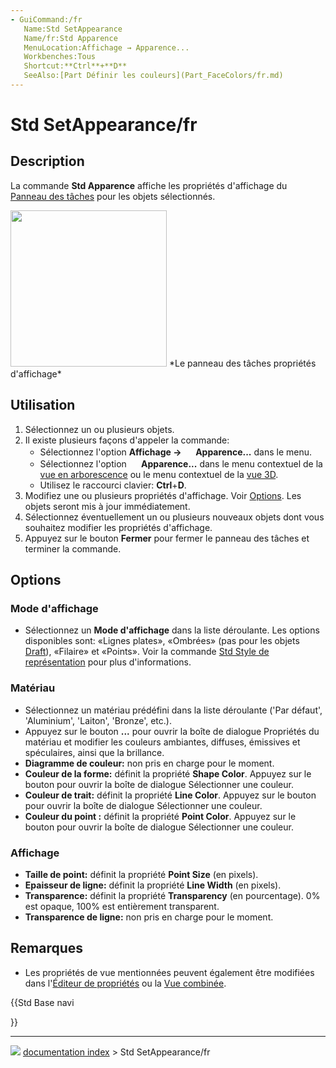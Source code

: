 ```yaml
---
- GuiCommand:/fr
   Name:Std SetAppearance
   Name/fr:Std Apparence
   MenuLocation:Affichage → Apparence...
   Workbenches:Tous
   Shortcut:**Ctrl**+**D**
   SeeAlso:[Part Définir les couleurs](Part_FaceColors/fr.md)
---
```


# Std SetAppearance/fr

## Description

La commande **Std Apparence** affiche les propriétés d\'affichage du [Panneau des tâches](Task_Panel/fr.md) pour les objets sélectionnés.

<img alt="" src=images/DlgDisplayProperties.png  style="width:250px;"> 
*Le panneau des tâches propriétés d'affichage*

## Utilisation

1.  Sélectionnez un ou plusieurs objets.
2.  Il existe plusieurs façons d\'appeler la commande:
    -   Sélectionnez l\'option **Affichage → <img src="images/Std_SetAppearance.svg" width=16px> Apparence...** dans le menu.
    -   Sélectionnez l\'option **<img src="images/Std_SetAppearance.svg" width=16px> Apparence...** dans le menu contextuel de la [vue en arborescence](tree_view/fr.md) ou le menu contextuel de la [vue 3D](3D_view/fr.md).
    -   Utilisez le raccourci clavier: **Ctrl**+**D**.
3.  Modifiez une ou plusieurs propriétés d\'affichage. Voir [Options](#Options.md). Les objets seront mis à jour immédiatement.
4.  Sélectionnez éventuellement un ou plusieurs nouveaux objets dont vous souhaitez modifier les propriétés d\'affichage.
5.  Appuyez sur le bouton **Fermer** pour fermer le panneau des tâches et terminer la commande.

## Options

### Mode d\'affichage 

-   Sélectionnez un **Mode d'affichage** dans la liste déroulante. Les options disponibles sont: «Lignes plates», «Ombrées» (pas pour les objets [Draft](Draft_Workbench/fr.md)), «Filaire» et «Points». Voir la commande [Std Style de représentation](Std_DrawStyle/fr.md) pour plus d\'informations.

### Matériau

-   Sélectionnez un matériau prédéfini dans la liste déroulante (\'Par défaut\', \'Aluminium\', \'Laiton\', \'Bronze\', etc.).
-   Appuyez sur le bouton **...** pour ouvrir la boîte de dialogue Propriétés du matériau et modifier les couleurs ambiantes, diffuses, émissives et spéculaires, ainsi que la brillance.
-   **Diagramme de couleur:** non pris en charge pour le moment.
-   **Couleur de la forme:** définit la propriété **Shape Color**. Appuyez sur le bouton pour ouvrir la boîte de dialogue Sélectionner une couleur.
-   **Couleur de trait:** définit la propriété **Line Color**. Appuyez sur le bouton pour ouvrir la boîte de dialogue Sélectionner une couleur.
-   **Couleur du point :** définit la propriété **Point Color**. Appuyez sur le bouton pour ouvrir la boîte de dialogue Sélectionner une couleur.

### Affichage

-   **Taille de point:** définit la propriété **Point Size** (en pixels).
-   **Epaisseur de ligne:** définit la propriété **Line Width** (en pixels).
-   **Transparence:** définit la propriété **Transparency** (en pourcentage). 0% est opaque, 100% est entièrement transparent.
-   **Transparence de ligne:** non pris en charge pour le moment.

## Remarques

-   Les propriétés de vue mentionnées peuvent également être modifiées dans l\'[Éditeur de propriétés](Property_editor/fr.md) ou la [Vue combinée](Combo_view/fr.md).





{{Std Base navi

}}



---
![](images/Right_arrow.png) [documentation index](../README.md) > Std SetAppearance/fr

